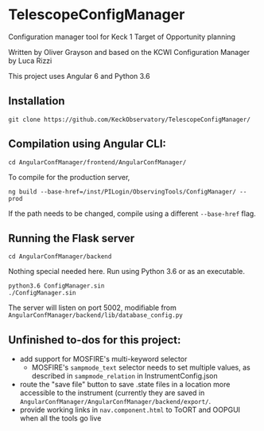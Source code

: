 # TelescopeConfigManager
Configuration manager tool for Keck 1 Target of Opportunity planning

Written by Oliver Grayson and based on the KCWI Configuration Manager by Luca Rizzi

This project uses Angular 6 and Python 3.6

## Installation

```
git clone https://github.com/KeckObservatory/TelescopeConfigManager/
```

## Compilation using Angular CLI:

`cd AngularConfManager/frontend/AngularConfManager/`

To compile for the production server,

`ng build --base-href=/inst/PILogin/ObservingTools/ConfigManager/ --prod`

If the path needs to be changed, compile using a different `--base-href` flag.

## Running the Flask server

`cd AngularConfManager/backend`

Nothing special needed here. Run using Python 3.6 or as an executable.

```
python3.6 ConfigManager.sin
./ConfigManager.sin
```

The server will listen on port 5002, modifiable from `AngularConfManager/backend/lib/database_config.py`

## Unfinished to-dos for this project:
* add support for MOSFIRE's multi-keyword selector
  * MOSFIRE's `sampmode_text` selector needs to set multiple values, as described in `sampmode_relation` in InstrumentConfig.json
* route the "save file" button to save .state files in a location more accessible to the instrument (currently they are saved in `AngularConfManager/AngularConfManager/backend/export/`.
* provide working links in `nav.component.html` to ToORT and OOPGUI when all the tools go live
